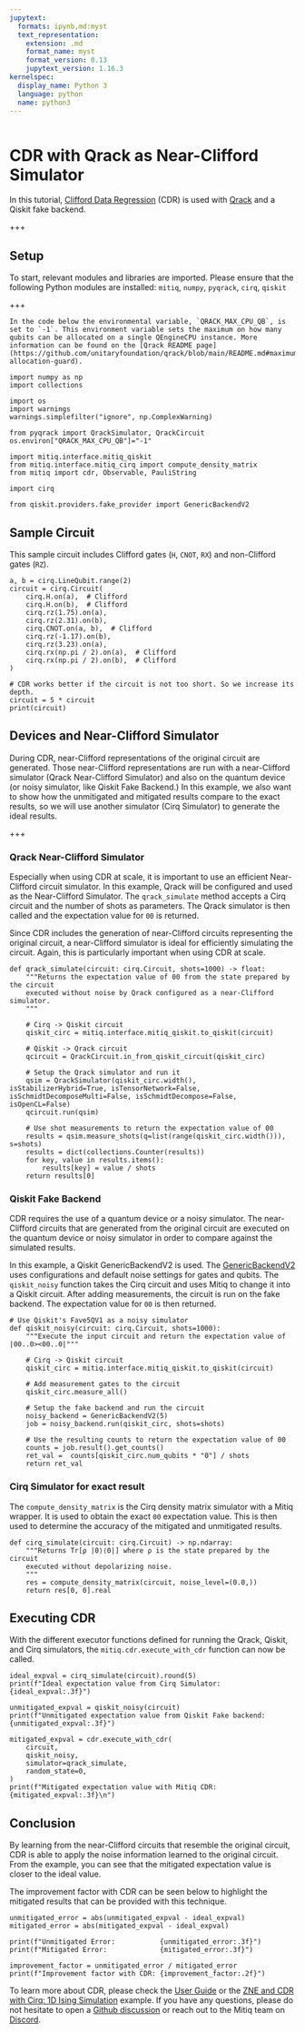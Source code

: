 ```yaml
---
jupytext:
  formats: ipynb,md:myst
  text_representation:
    extension: .md
    format_name: myst
    format_version: 0.13
    jupytext_version: 1.16.3
kernelspec:
  display_name: Python 3
  language: python
  name: python3
---
```


```{tags} qiskit, cdr, qrack, cirq, basic
```

# CDR with Qrack as Near-Clifford Simulator

In this tutorial, [Clifford Data Regression](../guide/cdr.md) (CDR) is used with [Qrack](https://qrack.readthedocs.io/en/latest/) and a Qiskit fake backend.

+++

## Setup

To start, relevant modules and libraries are imported. Please ensure that the following Python modules are installed: `mitiq`, `numpy`, `pyqrack`, `cirq`, `qiskit`

+++

```{note}
In the code below the environmental variable, `QRACK_MAX_CPU_QB`, is set to `-1`. This environment variable sets the maximum on how many qubits can be allocated on a single QEngineCPU instance. More information can be found on the [Qrack README page](https://github.com/unitaryfoundation/qrack/blob/main/README.md#maximum-allocation-guard).
```

```{code-cell}
import numpy as np
import collections

import os
import warnings
warnings.simplefilter("ignore", np.ComplexWarning)

from pyqrack import QrackSimulator, QrackCircuit
os.environ["QRACK_MAX_CPU_QB"]="-1"

import mitiq.interface.mitiq_qiskit
from mitiq.interface.mitiq_cirq import compute_density_matrix
from mitiq import cdr, Observable, PauliString

import cirq

from qiskit.providers.fake_provider import GenericBackendV2
```

## Sample Circuit

This sample circuit includes Clifford gates (`H`, `CNOT`, `RX`) and non-Clifford gates (`RZ`).

```{code-cell}
a, b = cirq.LineQubit.range(2)
circuit = cirq.Circuit(
    cirq.H.on(a),  # Clifford
    cirq.H.on(b),  # Clifford
    cirq.rz(1.75).on(a),
    cirq.rz(2.31).on(b),
    cirq.CNOT.on(a, b),  # Clifford
    cirq.rz(-1.17).on(b),
    cirq.rz(3.23).on(a),
    cirq.rx(np.pi / 2).on(a),  # Clifford
    cirq.rx(np.pi / 2).on(b),  # Clifford
)

# CDR works better if the circuit is not too short. So we increase its depth.
circuit = 5 * circuit
print(circuit)
```

## Devices and Near-Clifford Simulator

During CDR, near-Clifford representations of the original circuit are generated. Those near-Clifford representations are run with a near-Clifford simulator (Qrack Near-Clifford Simulator) and also on the quantum device (or noisy simulator, like Qiskit Fake Backend.) In this example, we also want to show how the unmitigated and mitigated results compare to the exact results, so we will use another simulator (Cirq Simulator) to generate the ideal results. 

+++

### Qrack Near-Clifford Simulator

Especially when using CDR at scale, it is important to use an efficient Near-Clifford circuit simulator. In this example, Qrack will be configured and used as the Near-Clifford Simulator. The `qrack_simulate` method accepts a Cirq circuit and the number of shots as parameters. The Qrack simulator is then called and the expectation value for `00` is returned.

Since CDR includes the generation of near-Clifford circuits representing the original circuit, a near-Clifford simulator is ideal for efficiently simulating the circuit. Again, this is particularly important when using CDR at scale.

```{code-cell}
def qrack_simulate(circuit: cirq.Circuit, shots=1000) -> float:
    """Returns the expectation value of 00 from the state prepared by the circuit
    executed without noise by Qrack configured as a near-Clifford simulator.
    """

    # Cirq -> Qiskit circuit
    qiskit_circ = mitiq.interface.mitiq_qiskit.to_qiskit(circuit)

    # Qiskit -> Qrack circuit
    qcircuit = QrackCircuit.in_from_qiskit_circuit(qiskit_circ) 

    # Setup the Qrack simulator and run it
    qsim = QrackSimulator(qiskit_circ.width(), isStabilizerHybrid=True, isTensorNetwork=False, isSchmidtDecomposeMulti=False, isSchmidtDecompose=False, isOpenCL=False)
    qcircuit.run(qsim)

    # Use shot measurements to return the expectation value of 00
    results = qsim.measure_shots(q=list(range(qiskit_circ.width())), s=shots)
    results = dict(collections.Counter(results))
    for key, value in results.items():
        results[key] = value / shots
    return results[0]
```

### Qiskit Fake Backend

CDR requires the use of a quantum device or a noisy simulator. The near-Clifford circuits that are generated from the original circuit are executed on the quantum device or noisy simulator in order to compare against the simulated results.

In this example, a Qiskit GenericBackendV2 is used. The [GenericBackendV2](https://docs.quantum.ibm.com/api/qiskit/qiskit.providers.fake_provider.GenericBackendV2) uses configurations and default noise settings for gates and qubits. The `qiskit_noisy` function takes the Cirq circuit and uses Mitiq to change it into a Qiskit circuit. After adding measurements, the circuit is run on the fake backend. The expectation value for `00` is then returned.

```{code-cell}
# Use Qiskit's Fave5QV1 as a noisy simulator
def qiskit_noisy(circuit: cirq.Circuit, shots=1000):
    """Execute the input circuit and return the expectation value of |00..0><00..0|"""

    # Cirq -> Qiskit circuit
    qiskit_circ = mitiq.interface.mitiq_qiskit.to_qiskit(circuit)

    # Add measurement gates to the circuit
    qiskit_circ.measure_all()

    # Setup the fake backend and run the circuit
    noisy_backend = GenericBackendV2(5)
    job = noisy_backend.run(qiskit_circ, shots=shots)

    # Use the resulting counts to return the expectation value of 00
    counts = job.result().get_counts()
    ret_val =  counts[qiskit_circ.num_qubits * "0"] / shots
    return ret_val
```

### Cirq Simulator for exact result

The `compute_density_matrix` is the Cirq density matrix simulator with a Mitiq wrapper. It is used to obtain the exact `00` expectation value. This is then used to determine the accuracy of the mitigated and unmitigated results.

```{code-cell}
def cirq_simulate(circuit: cirq.Circuit) -> np.ndarray:
    """Returns Tr[ρ |0⟩⟨0|] where ρ is the state prepared by the circuit 
    executed without depolarizing noise.
    """
    res = compute_density_matrix(circuit, noise_level=(0.0,))
    return res[0, 0].real
```

## Executing CDR

With the different executor functions defined for running the Qrack, Qiskit, and Cirq simulators, the `mitiq.cdr.execute_with_cdr` function can now be called.

```{code-cell}
ideal_expval = cirq_simulate(circuit).round(5)
print(f"Ideal expectation value from Cirq Simulator: {ideal_expval:.3f}")

unmitigated_expval = qiskit_noisy(circuit)
print(f"Unmitigated expectation value from Qiskit Fake backend: {unmitigated_expval:.3f}")

mitigated_expval = cdr.execute_with_cdr(
    circuit,
    qiskit_noisy,
    simulator=qrack_simulate,
    random_state=0,
)
print(f"Mitigated expectation value with Mitiq CDR: {mitigated_expval:.3f}\n")

```

## Conclusion
By learning from the near-Clifford circuits that resemble the original circuit, CDR is able to apply the noise information learned to the original circuit. From the example, you can see that the mitigated expectation value is closer to the ideal value.

The improvement factor with CDR can be seen below to highlight the mitigated results that can be provided with this technique.

```{code-cell}
unmitigated_error = abs(unmitigated_expval - ideal_expval)
mitigated_error = abs(mitigated_expval - ideal_expval)

print(f"Unmitigated Error:           {unmitigated_error:.3f}")
print(f"Mitigated Error:             {mitigated_error:.3f}")

improvement_factor = unmitigated_error / mitigated_error
print(f"Improvement factor with CDR: {improvement_factor:.2f}")
```

To learn more about CDR, please check the [User Guide](../guide/cdr.md) or the [ZNE and CDR with Cirq: 1D Ising Simulation](./quantum_simulation_1d_ising.md) example. If you have any questions, please do not hesitate to open a [Github discussion](https://github.com/unitaryfoundation/mitiq/discussions) or reach out to the Mitiq team on [Discord](http://discord.unitary.foundation).
